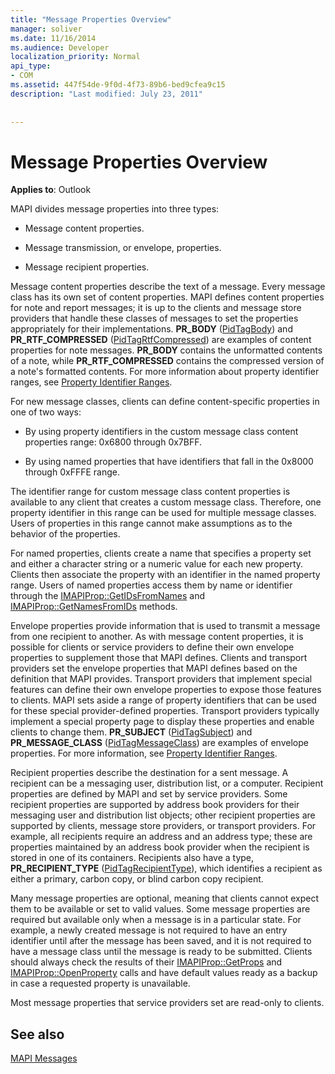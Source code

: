 ```yaml
---
title: "Message Properties Overview"
manager: soliver
ms.date: 11/16/2014
ms.audience: Developer
localization_priority: Normal
api_type:
- COM
ms.assetid: 447f54de-9f0d-4f73-89b6-bed9cfea9c15
description: "Last modified: July 23, 2011"
 
 
---
```


# Message Properties Overview

  
  
**Applies to**: Outlook 
  
MAPI divides message properties into three types:
  
- Message content properties.
    
- Message transmission, or envelope, properties.
    
- Message recipient properties.
    
Message content properties describe the text of a message. Every message class has its own set of content properties. MAPI defines content properties for note and report messages; it is up to the clients and message store providers that handle these classes of messages to set the properties appropriately for their implementations. **PR_BODY** ([PidTagBody](pidtagbody-canonical-property.md)) and **PR_RTF_COMPRESSED** ([PidTagRtfCompressed](pidtagrtfcompressed-canonical-property.md)) are examples of content properties for note messages. **PR_BODY** contains the unformatted contents of a note, while **PR_RTF_COMPRESSED** contains the compressed version of a note's formatted contents. For more information about property identifier ranges, see [Property Identifier Ranges](property-identifier-ranges.md).
  
For new message classes, clients can define content-specific properties in one of two ways:
  
- By using property identifiers in the custom message class content properties range: 0x6800 through 0x7BFF.
    
- By using named properties that have identifiers that fall in the 0x8000 through 0xFFFE range.
    
The identifier range for custom message class content properties is available to any client that creates a custom message class. Therefore, one property identifier in this range can be used for multiple message classes. Users of properties in this range cannot make assumptions as to the behavior of the properties. 
  
For named properties, clients create a name that specifies a property set and either a character string or a numeric value for each new property. Clients then associate the property with an identifier in the named property range. Users of named properties access them by name or identifier through the [IMAPIProp::GetIDsFromNames](imapiprop-getidsfromnames.md) and [IMAPIProp::GetNamesFromIDs](imapiprop-getnamesfromids.md) methods. 
  
Envelope properties provide information that is used to transmit a message from one recipient to another. As with message content properties, it is possible for clients or service providers to define their own envelope properties to supplement those that MAPI defines. Clients and transport providers set the envelope properties that MAPI defines based on the definition that MAPI provides. Transport providers that implement special features can define their own envelope properties to expose those features to clients. MAPI sets aside a range of property identifiers that can be used for these special provider-defined properties. Transport providers typically implement a special property page to display these properties and enable clients to change them. **PR_SUBJECT** ([PidTagSubject](pidtagsubject-canonical-property.md)) and **PR_MESSAGE_CLASS** ([PidTagMessageClass](pidtagmessageclass-canonical-property.md)) are examples of envelope properties. For more information, see [Property Identifier Ranges](property-identifier-ranges.md).
  
Recipient properties describe the destination for a sent message. A recipient can be a messaging user, distribution list, or a computer. Recipient properties are defined by MAPI and set by service providers. Some recipient properties are supported by address book providers for their messaging user and distribution list objects; other recipient properties are supported by clients, message store providers, or transport providers. For example, all recipients require an address and an address type; these are properties maintained by an address book provider when the recipient is stored in one of its containers. Recipients also have a type, **PR_RECIPIENT_TYPE** ([PidTagRecipientType](pidtagrecipienttype-canonical-property.md)), which identifies a recipient as either a primary, carbon copy, or blind carbon copy recipient.
  
Many message properties are optional, meaning that clients cannot expect them to be available or set to valid values. Some message properties are required but available only when a message is in a particular state. For example, a newly created message is not required to have an entry identifier until after the message has been saved, and it is not required to have a message class until the message is ready to be submitted. Clients should always check the results of their [IMAPIProp::GetProps](imapiprop-getprops.md) and [IMAPIProp::OpenProperty](imapiprop-openproperty.md) calls and have default values ready as a backup in case a requested property is unavailable. 
  
Most message properties that service providers set are read-only to clients. 
  
## See also



[MAPI Messages](mapi-messages.md)

